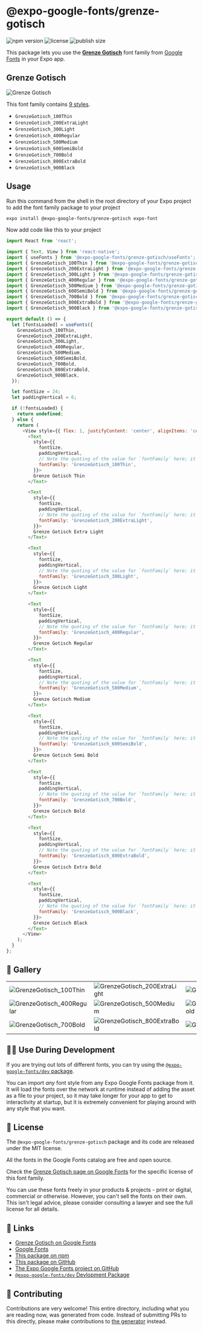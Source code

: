 # @expo-google-fonts/grenze-gotisch

![npm version](https://flat.badgen.net/npm/v/@expo-google-fonts/grenze-gotisch)
![license](https://flat.badgen.net/github/license/expo/google-fonts)
![publish size](https://flat.badgen.net/packagephobia/install/@expo-google-fonts/grenze-gotisch)

This package lets you use the [**Grenze Gotisch**](https://fonts.google.com/specimen/Grenze+Gotisch) font family from [Google Fonts](https://fonts.google.com/) in your Expo app.

## Grenze Gotisch

![Grenze Gotisch](./font-family.png)

This font family contains [9 styles](#-gallery).

- `GrenzeGotisch_100Thin`
- `GrenzeGotisch_200ExtraLight`
- `GrenzeGotisch_300Light`
- `GrenzeGotisch_400Regular`
- `GrenzeGotisch_500Medium`
- `GrenzeGotisch_600SemiBold`
- `GrenzeGotisch_700Bold`
- `GrenzeGotisch_800ExtraBold`
- `GrenzeGotisch_900Black`

## Usage

Run this command from the shell in the root directory of your Expo project to add the font family package to your project
```sh
expo install @expo-google-fonts/grenze-gotisch expo-font
```

Now add code like this to your project
```js
import React from 'react';

import { Text, View } from 'react-native';
import { useFonts } from '@expo-google-fonts/grenze-gotisch/useFonts';
import { GrenzeGotisch_100Thin } from '@expo-google-fonts/grenze-gotisch/100Thin';
import { GrenzeGotisch_200ExtraLight } from '@expo-google-fonts/grenze-gotisch/200ExtraLight';
import { GrenzeGotisch_300Light } from '@expo-google-fonts/grenze-gotisch/300Light';
import { GrenzeGotisch_400Regular } from '@expo-google-fonts/grenze-gotisch/400Regular';
import { GrenzeGotisch_500Medium } from '@expo-google-fonts/grenze-gotisch/500Medium';
import { GrenzeGotisch_600SemiBold } from '@expo-google-fonts/grenze-gotisch/600SemiBold';
import { GrenzeGotisch_700Bold } from '@expo-google-fonts/grenze-gotisch/700Bold';
import { GrenzeGotisch_800ExtraBold } from '@expo-google-fonts/grenze-gotisch/800ExtraBold';
import { GrenzeGotisch_900Black } from '@expo-google-fonts/grenze-gotisch/900Black';

export default () => {
  let [fontsLoaded] = useFonts({
    GrenzeGotisch_100Thin,
    GrenzeGotisch_200ExtraLight,
    GrenzeGotisch_300Light,
    GrenzeGotisch_400Regular,
    GrenzeGotisch_500Medium,
    GrenzeGotisch_600SemiBold,
    GrenzeGotisch_700Bold,
    GrenzeGotisch_800ExtraBold,
    GrenzeGotisch_900Black,
  });

  let fontSize = 24;
  let paddingVertical = 6;

  if (!fontsLoaded) {
    return undefined;
  } else {
    return (
      <View style={{ flex: 1, justifyContent: 'center', alignItems: 'center' }}>
        <Text
          style={{
            fontSize,
            paddingVertical,
            // Note the quoting of the value for `fontFamily` here; it expects a string!
            fontFamily: 'GrenzeGotisch_100Thin',
          }}>
          Grenze Gotisch Thin
        </Text>

        <Text
          style={{
            fontSize,
            paddingVertical,
            // Note the quoting of the value for `fontFamily` here; it expects a string!
            fontFamily: 'GrenzeGotisch_200ExtraLight',
          }}>
          Grenze Gotisch Extra Light
        </Text>

        <Text
          style={{
            fontSize,
            paddingVertical,
            // Note the quoting of the value for `fontFamily` here; it expects a string!
            fontFamily: 'GrenzeGotisch_300Light',
          }}>
          Grenze Gotisch Light
        </Text>

        <Text
          style={{
            fontSize,
            paddingVertical,
            // Note the quoting of the value for `fontFamily` here; it expects a string!
            fontFamily: 'GrenzeGotisch_400Regular',
          }}>
          Grenze Gotisch Regular
        </Text>

        <Text
          style={{
            fontSize,
            paddingVertical,
            // Note the quoting of the value for `fontFamily` here; it expects a string!
            fontFamily: 'GrenzeGotisch_500Medium',
          }}>
          Grenze Gotisch Medium
        </Text>

        <Text
          style={{
            fontSize,
            paddingVertical,
            // Note the quoting of the value for `fontFamily` here; it expects a string!
            fontFamily: 'GrenzeGotisch_600SemiBold',
          }}>
          Grenze Gotisch Semi Bold
        </Text>

        <Text
          style={{
            fontSize,
            paddingVertical,
            // Note the quoting of the value for `fontFamily` here; it expects a string!
            fontFamily: 'GrenzeGotisch_700Bold',
          }}>
          Grenze Gotisch Bold
        </Text>

        <Text
          style={{
            fontSize,
            paddingVertical,
            // Note the quoting of the value for `fontFamily` here; it expects a string!
            fontFamily: 'GrenzeGotisch_800ExtraBold',
          }}>
          Grenze Gotisch Extra Bold
        </Text>

        <Text
          style={{
            fontSize,
            paddingVertical,
            // Note the quoting of the value for `fontFamily` here; it expects a string!
            fontFamily: 'GrenzeGotisch_900Black',
          }}>
          Grenze Gotisch Black
        </Text>
      </View>
    );
  }
};

```

## 🔡 Gallery


||||
|-|-|-|
|![GrenzeGotisch_100Thin](./GrenzeGotisch_100Thin.ttf.png)|![GrenzeGotisch_200ExtraLight](./GrenzeGotisch_200ExtraLight.ttf.png)|![GrenzeGotisch_300Light](./GrenzeGotisch_300Light.ttf.png)||
|![GrenzeGotisch_400Regular](./GrenzeGotisch_400Regular.ttf.png)|![GrenzeGotisch_500Medium](./GrenzeGotisch_500Medium.ttf.png)|![GrenzeGotisch_600SemiBold](./GrenzeGotisch_600SemiBold.ttf.png)||
|![GrenzeGotisch_700Bold](./GrenzeGotisch_700Bold.ttf.png)|![GrenzeGotisch_800ExtraBold](./GrenzeGotisch_800ExtraBold.ttf.png)|![GrenzeGotisch_900Black](./GrenzeGotisch_900Black.ttf.png)||


## 👩‍💻 Use During Development

If you are trying out lots of different fonts, you can try using the [`@expo-google-fonts/dev` package](https://github.com/expo/google-fonts/tree/master/font-packages/dev#readme).

You can import *any* font style from any Expo Google Fonts package from it. It will load the fonts
over the network at runtime instead of adding the asset as a file to your project, so it may take longer
for your app to get to interactivity at startup, but it is extremely convenient
for playing around with any style that you want.

## 📖 License

The `@expo-google-fonts/grenze-gotisch` package and its code are released under the MIT license.

All the fonts in the Google Fonts catalog are free and open source.

Check the [Grenze Gotisch page on Google Fonts](https://fonts.google.com/specimen/Grenze+Gotisch) for the specific license of this font family.

You can use these fonts freely in your products & projects - print or digital, commercial or otherwise. However, you can't sell the fonts on their own. This isn't legal advice, please consider consulting a lawyer and see the full license for all details.

## 🔗 Links

- [Grenze Gotisch on Google Fonts](https://fonts.google.com/specimen/Grenze+Gotisch)
- [Google Fonts](https://fonts.google.com/)
- [This package on npm](https://www.npmjs.com/package/@expo-google-fonts/grenze-gotisch)
- [This package on GitHub](https://github.com/expo/google-fonts/tree/master/font-packages/grenze-gotisch)
- [The Expo Google Fonts project on GitHub](https://github.com/expo/google-fonts)
- [`@expo-google-fonts/dev` Devlopment Package](https://github.com/expo/google-fonts/tree/master/font-packages/dev)

## 🤝 Contributing

Contributions are very welcome! This entire directory, including what you are reading now, was generated from code. Instead of submitting PRs to this directly, please make contributions to [the generator](https://github.com/expo/google-fonts/tree/master/packages/generator) instead.

